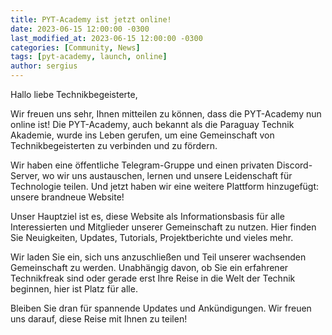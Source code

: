 ```yaml
---
title: PYT-Academy ist jetzt online!
date: 2023-06-15 12:00:00 -0300
last_modified_at: 2023-06-15 12:00:00 -0300
categories: [Community, News]
tags: [pyt-academy, launch, online]
author: sergius
---
```


Hallo liebe Technikbegeisterte,

Wir freuen uns sehr, Ihnen mitteilen zu können, dass die PYT-Academy nun online ist! Die PYT-Academy, auch bekannt als die Paraguay Technik Akademie, wurde ins Leben gerufen, um eine Gemeinschaft von Technikbegeisterten zu verbinden und zu fördern.

Wir haben eine öffentliche Telegram-Gruppe und einen privaten Discord-Server, wo wir uns austauschen, lernen und unsere Leidenschaft für Technologie teilen. Und jetzt haben wir eine weitere Plattform hinzugefügt: unsere brandneue Website!

Unser Hauptziel ist es, diese Website als Informationsbasis für alle Interessierten und Mitglieder unserer Gemeinschaft zu nutzen. Hier finden Sie Neuigkeiten, Updates, Tutorials, Projektberichte und vieles mehr.

Wir laden Sie ein, sich uns anzuschließen und Teil unserer wachsenden Gemeinschaft zu werden. Unabhängig davon, ob Sie ein erfahrener Technikfreak sind oder gerade erst Ihre Reise in die Welt der Technik beginnen, hier ist Platz für alle.

Bleiben Sie dran für spannende Updates und Ankündigungen. Wir freuen uns darauf, diese Reise mit Ihnen zu teilen!
